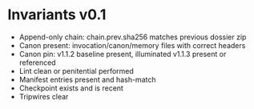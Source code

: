 # Invariants v0.1
- Append-only chain: chain.prev.sha256 matches previous dossier zip
- Canon present: invocation/canon/memory files with correct headers
- Canon pin: v1.1.2 baseline present, illuminated v1.1.3 present or referenced
- Lint clean or penitential performed
- Manifest entries present and hash-match
- Checkpoint exists and is recent
- Tripwires clear
